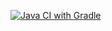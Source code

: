 [![Java CI with Gradle](https://github.com/Nadimihka/MyQA-BDD/actions/workflows/gradle.yml/badge.svg)](https://github.com/Nadimihka/MyQA-BDD/actions/workflows/gradle.yml)